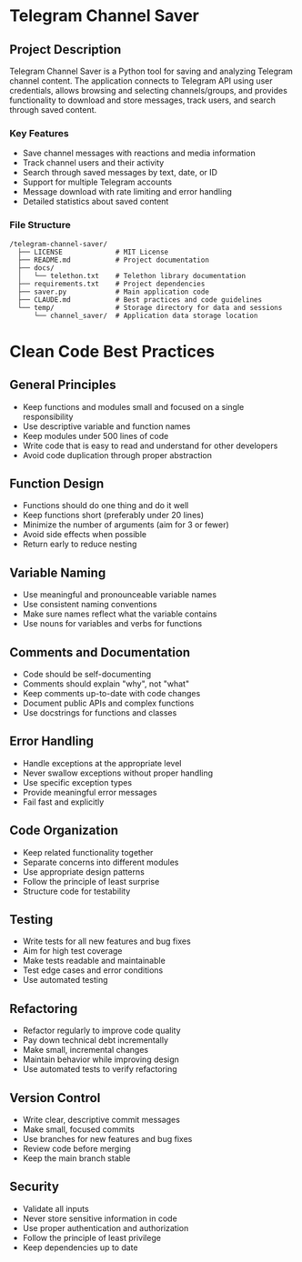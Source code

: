 # Telegram Channel Saver

## Project Description
Telegram Channel Saver is a Python tool for saving and analyzing Telegram channel content. The application connects to Telegram API using user credentials, allows browsing and selecting channels/groups, and provides functionality to download and store messages, track users, and search through saved content.

### Key Features
- Save channel messages with reactions and media information
- Track channel users and their activity
- Search through saved messages by text, date, or ID
- Support for multiple Telegram accounts
- Message download with rate limiting and error handling
- Detailed statistics about saved content

### File Structure
```
/telegram-channel-saver/
  ├── LICENSE             # MIT License
  ├── README.md           # Project documentation
  ├── docs/
  │   └── telethon.txt    # Telethon library documentation
  ├── requirements.txt    # Project dependencies
  ├── saver.py            # Main application code
  ├── CLAUDE.md           # Best practices and code guidelines
  └── temp/               # Storage directory for data and sessions
      └── channel_saver/  # Application data storage location
```

# Clean Code Best Practices

## General Principles
- Keep functions and modules small and focused on a single responsibility
- Use descriptive variable and function names
- Keep modules under 500 lines of code
- Write code that is easy to read and understand for other developers
- Avoid code duplication through proper abstraction

## Function Design
- Functions should do one thing and do it well
- Keep functions short (preferably under 20 lines)
- Minimize the number of arguments (aim for 3 or fewer)
- Avoid side effects when possible
- Return early to reduce nesting

## Variable Naming
- Use meaningful and pronounceable variable names
- Use consistent naming conventions
- Make sure names reflect what the variable contains
- Use nouns for variables and verbs for functions

## Comments and Documentation
- Code should be self-documenting
- Comments should explain "why", not "what"
- Keep comments up-to-date with code changes
- Document public APIs and complex functions
- Use docstrings for functions and classes

## Error Handling
- Handle exceptions at the appropriate level
- Never swallow exceptions without proper handling
- Use specific exception types
- Provide meaningful error messages
- Fail fast and explicitly

## Code Organization
- Keep related functionality together
- Separate concerns into different modules
- Use appropriate design patterns
- Follow the principle of least surprise
- Structure code for testability

## Testing
- Write tests for all new features and bug fixes
- Aim for high test coverage
- Make tests readable and maintainable
- Test edge cases and error conditions
- Use automated testing

## Refactoring
- Refactor regularly to improve code quality
- Pay down technical debt incrementally
- Make small, incremental changes
- Maintain behavior while improving design
- Use automated tests to verify refactoring

## Version Control
- Write clear, descriptive commit messages
- Make small, focused commits
- Use branches for new features and bug fixes
- Review code before merging
- Keep the main branch stable

## Security
- Validate all inputs
- Never store sensitive information in code
- Use proper authentication and authorization
- Follow the principle of least privilege
- Keep dependencies up to date